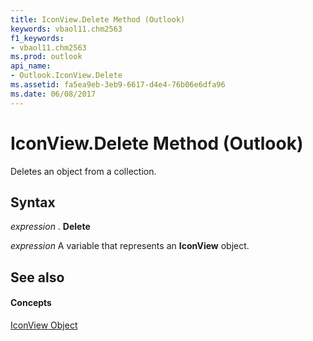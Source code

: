 ```yaml
---
title: IconView.Delete Method (Outlook)
keywords: vbaol11.chm2563
f1_keywords:
- vbaol11.chm2563
ms.prod: outlook
api_name:
- Outlook.IconView.Delete
ms.assetid: fa5ea9eb-3eb9-6617-d4e4-76b06e6dfa96
ms.date: 06/08/2017
---
```



# IconView.Delete Method (Outlook)

Deletes an object from a collection.


## Syntax

 _expression_ . **Delete**

 _expression_ A variable that represents an **IconView** object.


## See also


#### Concepts


[IconView Object](Outlook.IconView.md)

